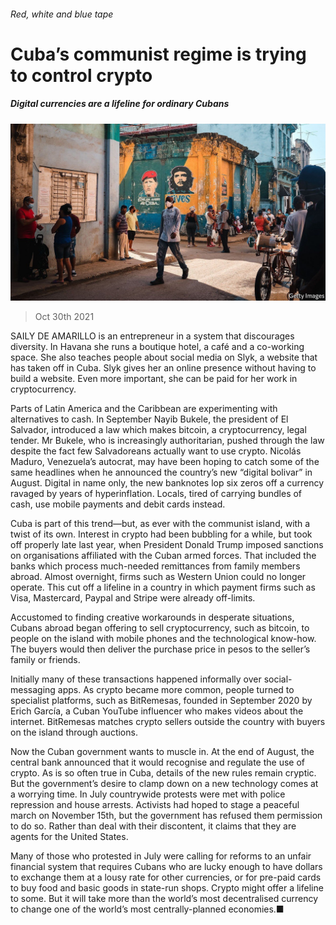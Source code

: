 ###### Red, white and blue tape

# Cuba’s communist regime is trying to control crypto 

##### Digital currencies are a lifeline for ordinary Cubans 

![image](images/20211030_amp501.jpg) 

> Oct 30th 2021 

SAILY DE AMARILLO is an entrepreneur in a system that discourages diversity. In Havana she runs a boutique hotel, a café and a co-working space. She also teaches people about social media on Slyk, a website that has taken off in Cuba. Slyk gives her an online presence without having to build a website. Even more important, she can be paid for her work in cryptocurrency.

Parts of Latin America and the Caribbean are experimenting with alternatives to cash. In September Nayib Bukele, the president of El Salvador, introduced a law which makes bitcoin, a cryptocurrency, legal tender. Mr Bukele, who is increasingly authoritarian, pushed through the law despite the fact few Salvadoreans actually want to use crypto. Nicolás Maduro, Venezuela’s autocrat, may have been hoping to catch some of the same headlines when he announced the country’s new “digital bolivar” in August. Digital in name only, the new banknotes lop six zeros off a currency ravaged by years of hyperinflation. Locals, tired of carrying bundles of cash, use mobile payments and debit cards instead.


Cuba is part of this trend—but, as ever with the communist island, with a twist of its own. Interest in crypto had been bubbling for a while, but took off properly late last year, when President Donald Trump imposed sanctions on organisations affiliated with the Cuban armed forces. That included the banks which process much-needed remittances from family members abroad. Almost overnight, firms such as Western Union could no longer operate. This cut off a lifeline in a country in which payment firms such as Visa, Mastercard, Paypal and Stripe were already off-limits.

Accustomed to finding creative workarounds in desperate situations, Cubans abroad began offering to sell cryptocurrency, such as bitcoin, to people on the island with mobile phones and the technological know-how. The buyers would then deliver the purchase price in pesos to the seller’s family or friends.

Initially many of these transactions happened informally over social-messaging apps. As crypto became more common, people turned to specialist platforms, such as BitRemesas, founded in September 2020 by Erich García, a Cuban YouTube influencer who makes videos about the internet. BitRemesas matches crypto sellers outside the country with buyers on the island through auctions.

Now the Cuban government wants to muscle in. At the end of August, the central bank announced that it would recognise and regulate the use of crypto. As is so often true in Cuba, details of the new rules remain cryptic. But the government’s desire to clamp down on a new technology comes at a worrying time. In July countrywide protests were met with police repression and house arrests. Activists had hoped to stage a peaceful march on November 15th, but the government has refused them permission to do so. Rather than deal with their discontent, it claims that they are agents for the United States.

Many of those who protested in July were calling for reforms to an unfair financial system that requires Cubans who are lucky enough to have dollars to exchange them at a lousy rate for other currencies, or for pre-paid cards to buy food and basic goods in state-run shops. Crypto might offer a lifeline to some. But it will take more than the world’s most decentralised currency to change one of the world’s most centrally-planned economies.■


